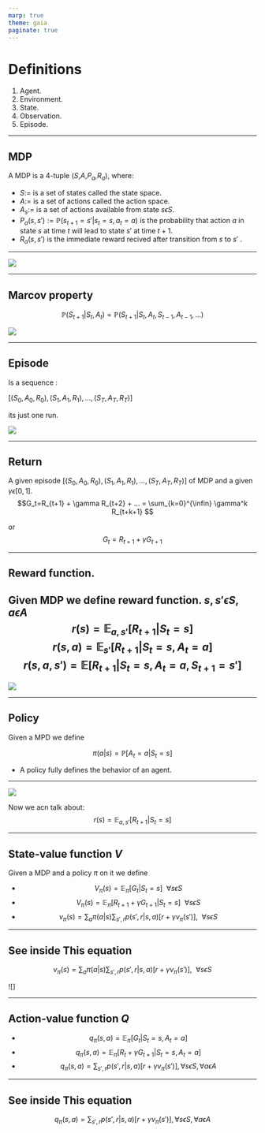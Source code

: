 ```yaml
---
marp: true
theme: gaia
paginate: true
---
```



# Definitions

1. Agent.
2. Environment.
3. State.
4. Observation.
5. Episode.

---
## MDP

A MDP is a 4-tuple ($S$,$A$,$P_a$,$R_a$), where: 
* $S:=$ is a set of states called the state space.
* $A:=$ is a set of actions called the action space.
* $A_s:=$ is a set of actions available from state $s\epsilon S$.
* $P_a(s,s') := \mathbb{P}(s_{t+1}= s' | s_t = s, a_t = a)$ is the probability that action $a$ in state $s$ at time $t$ will lead to state $s'$ at time $t+1$.
* $R_a(s,s')$ is the immediate reward recived after transition from $s$ to $s'$ .

---

![](Markov_Decision_Process.svg)

---

## Marcov property 

$$\mathbb{P}(S_{t+1} | S_t, A_t) =\mathbb{P}(S_{t+1} | S_t, A_t, S_{t-1}, A_{t-1}, ...)  $$ 

![](Marcov_phy.svg)
 

---
## Episode

Is a sequence :

$[(S_0,A_0,R_0),(S_1,A_1,R_1),...,(S_T,A_T,R_T)]$

its just one run.

![](Episode.svg)

---
## Return
A given episode $[(S_0,A_0,R_0),(S_1,A_1,R_1),...,(S_T,A_T,R_T)]$ of MDP and a given $\gamma\epsilon[0,1]$.
$$G_t=R_{t+1} + \gamma R_{t+2} + ... = \sum_{k=0}^{\infin} \gamma^k R_{t+k+1}    $$

or 
$$ G_t = R_{t+1} + \gamma G_{t+1}$$

---
## Reward function.
Given MDP we define reward function. $s ,s'\epsilon S, a\epsilon A$
$$ r(s) = \mathbb{E}_{a,s'}[R_{t+1} | S_t = s] $$ 
$$ r(s,a) = \mathbb{E}_{s'}[R_{t+1} | S_t = s, A_t =a ] $$ 
$$ r(s,a,s') = \mathbb{E}[R_{t+1} | S_t = s, A_t =a,S_{t+1} = s' ] $$ 
---

![](RewardFunction.svg)

---
## Policy 
Given a MPD we define

$$ \pi(a|s)= \mathbb{P} [A_t = a | S_t = s] $$

* A policy fully defines the behavior of an agent.

---
![](RewardFunctionWithPolicy.svg)

Now we acn talk about: 
$$ r(s) = \mathbb{E}_{a,s'}[R_{t+1} | S_t = s] $$ 



---
## State-value function $V$

Given a MDP and a policy $\pi$ on it we define
* $$ V_{\pi}(s) = \mathbb{E}_\pi [G_t|S_t=s]~~ \forall s \epsilon S $$
* $$ V_{\pi}(s) = \mathbb{E}_\pi [R_{t+1} + \gamma G_{t+1}|S_t=s]~~ \forall s \epsilon S  $$
* $$ v_\pi (s) = \sum_a \pi (a|s) \sum_{s',r} p(s',r|s,a)[r+\gamma v_\pi(s')], ~~ \forall s \epsilon S$$

---
## See inside This equation

$$ v_\pi (s) = \sum_a \pi (a|s) \sum_{s',r} p(s',r|s,a)[r+\gamma v_\pi(s')], ~~ \forall s \epsilon S$$

![]

---
##  Action-value function $Q$

* $$q_\pi(s,a) = \mathbb{E}_\pi [G_t | S_t = s, A_t = a] $$
* $$q_\pi(s,a) = \mathbb{E}_\pi [R_t + \gamma G_{t+1}| S_t=s,A_t=a]$$
* $$ q_\pi(s,a) = \sum_{s',r} p(s',r|s,a) [r+\gamma v_\pi(s')], \forall s\epsilon S, \forall a \epsilon A$$

---
## See inside This equation

 $$ q_\pi(s,a) = \sum_{s',r} p(s',r|s,a) [r+\gamma v_\pi(s')], \forall s\epsilon S, \forall a \epsilon A$$











































